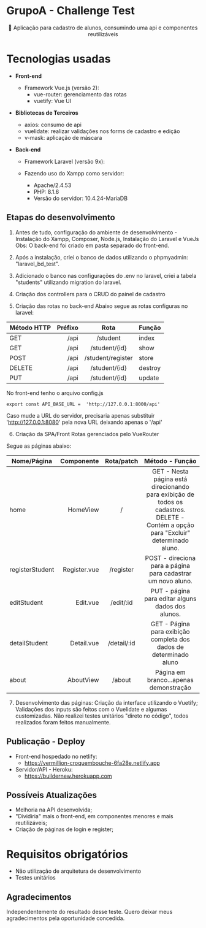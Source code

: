 # GrupoA - Challenge Test 

<p align="center">🚀 Aplicação para cadastro de alunos, consumindo uma api e componentes reutilizáveis</p>


# Tecnologias usadas

 - **Front-end**
	 - Framework Vue.js (versão 2): 
		 - vue-router: gerenciamento das rotas 
		 - vuetify: Vue UI
	
 - **Bibliotecas de Terceiros**
	- axios: consumo de api
	- vuelidate: realizar validações nos forms de cadastro e edição
	- v-mask: aplicação de máscara 
		 
 - **Back-end**
	 - Framework Laravel (versão 9x):
	 
	 - Fazendo uso do Xampp como servidor:
		 - Apache/2.4.53
		 - PHP: 8.1.6
		 - Versão do servidor: 10.4.24-MariaDB
	 
	 

## Etapas do desenvolvimento

 1. Antes de tudo, configuração do ambiente de desenvolvimento -
 Instalação do Xampp, Composer, Node.js, Instalação do Laravel e VueJs
 Obs: O back-end foi criado em pasta separado do front-end.
 
 2. Após a instalação, criei o banco de dados utilizando o phpmyadmin: "laravel_bd_test".
 3. Adicionado o banco nas configurações do .env no laravel, criei a tabela "students" utilizando migration do laravel.
 4. Criação dos controllers para o CRUD do painel de cadastro
 5. Criação das rotas no back-end
Abaixo segue as rotas configuras no laravel:

| Método HTTP | Préfixo |        Rota       | Função  |
|-------------|--------:|:-----------------:|---------|
| GET         | /api    | /student          | index   |
| GET         | /api    | /student/{id}     | show    |
| POST        | /api    | /student/register | store   |
| DELETE      | /api    | /student/{id}     | destroy |
| PUT         | /api    | /student/{id}     | update  |


No front-end tenho o arquivo config.js

    export const API_BASE_URL =  'http://127.0.0.1:8000/api'
Caso mude a URL do servidor, precisaria apenas substituir 'http://127.0.0.1:8080' pela nova URL deixando apenas o '/api'

 6. Criação da SPA/Front
 Rotas gerenciados pelo VueRouter
 
Segue as páginas abaixo:

| Nome/Página     |   Componente |  Rota/patch |                                                           Método - Função                                                           |
|-----------------|-------------:|:-----------:|:-----------------------------------------------------------------------------------------------------------------------------------:|
| home            | HomeView     | /           | GET - Nesta página está direcionando para exibição de todos os cadastros. DELETE - Contém a opção para "Excluir" determinado aluno. |
| registerStudent | Register.vue | /register   | POST - direciona para a página para cadastrar um novo aluno.                                                                        |
| editStudent     | Edit.vue     | /edit/:id   | PUT - página para editar alguns dados dos alunos.                                                                                   |
| detailStudent   | Detail.vue   | /detail/:id | GET - Página para exibição completa dos dados de determinado aluno                                                                  |
| about           | AboutView    | /about      | Página em branco...apenas demonstração                                                                                              |

 7. Desenvolvimento das páginas:
	 Criação da interface utilizando o Vuetify;
	 Validações dos inputs são feitos com o Vuelidate e algumas customizadas.
	 Não realizei testes unitários "direto no código", todos realizados foram feitos manualmente.

## Publicação - Deploy

 - Front-end hospedado no netlify:
	 - https://vermillion-croquembouche-6fa28e.netlify.app
- Servidor/API - Heroku:
	- https://buildernew.herokuapp.com

## Possíveis Atualizações

 - Melhoria na API desenvolvida;
 - "Dividiria" mais o front-end, em componentes menores e mais reutilizáveis;
 - Criação de páginas de login e register;

# Requisitos obrigatórios

- Não utilização de arquitetura de desenvolvimento
- Testes unitários


## Agradecimentos
Independentemente do resultado desse teste.
Quero deixar meus agradecimentos pela oportunidade concedida.








